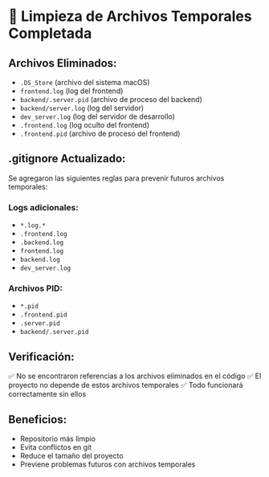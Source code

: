 # 🧹 Limpieza de Archivos Temporales Completada

## Archivos Eliminados:
- `.DS_Store` (archivo del sistema macOS)
- `frontend.log` (log del frontend)
- `backend/.server.pid` (archivo de proceso del backend)
- `backend/server.log` (log del servidor)
- `dev_server.log` (log del servidor de desarrollo)
- `.frontend.log` (log oculto del frontend)
- `.frontend.pid` (archivo de proceso del frontend)

## .gitignore Actualizado:
Se agregaron las siguientes reglas para prevenir futuros archivos temporales:

### Logs adicionales:
- `*.log.*`
- `.frontend.log`
- `.backend.log`
- `frontend.log`
- `backend.log`
- `dev_server.log`

### Archivos PID:
- `*.pid`
- `.frontend.pid`
- `.server.pid`
- `backend/.server.pid`

## Verificación:
✅ No se encontraron referencias a los archivos eliminados en el código
✅ El proyecto no depende de estos archivos temporales
✅ Todo funcionará correctamente sin ellos

## Beneficios:
- Repositorio más limpio
- Evita conflictos en git
- Reduce el tamaño del proyecto
- Previene problemas futuros con archivos temporales